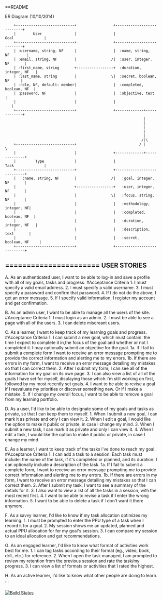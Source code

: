 ==README

ER Diagram (10/10/2014)
```
    +---------------------------+                 +---------------------------+       
    |        User               |                 |         Goal              |       
    +---------------------------+                 +---------------------------+       
    | :username, string, NF     |                 |  :name, string, NF        |       
    | :email, string, NF        |                /|  :user, integer, NF       |       
    | :first_name, string       +-----------------+  :duration, integer, NF   |
    | :last_name, string        |                \|  :secret, boolean, NF     |
    | :role, NF, default: member|                 |  :completed, boolean, NF  | 
    | :password, NF             |                 |  :objective, text         |
    |                           |                 |                           |       
    +---------------------------+                 +-------------+-------------+       
                                                                |                     
                                                                |                     
                                                                |                     
                                                                |                     
                                                                |                     
                                                               /|\                    
    +---------------------------+                             / | \                   
    |                           |                 +-------------+--------------+      
    |         Type              |                 |          Task              |      
    +---------------------------+                 +----------------------------+      
    |   :name, string, NF       |                /|   :goal, integer, NF       |      
    |                           +-----------------+   :user, integer, NF       |      
    |                           |                \|   :focus, string, NF       |     
    |                           |                 |   :methodology, integer, NF|
    |                           |                 |   :completed, boolean, NF  |      
    |                           |                 |   :duration, integer, NF   |     
    |                           |                 |   :description, text       | 
    |                           |                 |   :secret, boolean, NF     |
    +---------------------------+                 +----------------------------+      
```
======================
USER STORIES
----------------------

A. As an authenticated user, I want to be able to log-in and save a profile
    with all of my goals, tasks and progress.
    #Acceptance Criteria
      1. I must specify a valid email address.
      2. I must specify a valid username.
      3. I must specify a password and confirm that password.
      4. If I do not do the above, I get an error message.
      5.  If I specify valid information, I register my account and get confirmation.

B.  As an admin user, I want to be able to manage all the users of the site.
    #Acceptance Criteria
      1. I must login as an admin.
      2. I must be able to see a page with all of the users.
      3. I can delete miscreant users.

C.  As a learner, I want to keep track of my learning goals and progress.
    #Acceptance Criteria
      1.  I can submit a new goal, which must contain: the time I expect to
          complete it in,the focus of the goal and whether or not I completed
          it. I may optionally submit an objective for the goal.
        1a. If I fail to submit a complete form I want to receive an error
            message prompting me to provide the correct information and alerting
            me to my errors.
        1b.  If there are errors in my form, I want to receive an error message
            detailing my mistakes so that I can correct them.
      2.  After I submit my form, I can see all of the information for my goal
          on its own page.
      3.  I can also view a list of all of the goals I have set for myself,
          displaying those which I'm still working on first, followed by my
          most recently set goals.
      4.  I want to be able to revise a goal if I reevaluate my priorities or
          discover something new. Or if I make a mistake.
      5.  If I change my overall focus, I want to be able to remove a goal from
          my learning portfolio.

D.  As a user, I'd like to be able to designate some of my goals and tasks as
    private, so that I can keep them to myself.
      1.  When I submit a new goal, I can mark it as private and only I can view it.
      2.  When I edit a goal, I would like the option to make it public or private,
          in case I change my mind.
      3.  When I submit a new task, I can mark it as private and only I can view it.
      4.  When I edit a task, I would like the option to make it public or private,
          in case I change my mind.

E.  As a learner, I want to keep track of the tasks I've done to reach my goal.
    #Acceptance Criteria
      1.  I can add a task to a session. Each task must include: the name of the
          task, if it's completed or planned, and its duration. I can optionally
          include a description of the task.
        1a. If I fail to submit a complete form, I want to receive an error message
            prompting me to provide correct information and alerting me to my errors.
        1b. If there are errors in my form, I want to receive an error message
            detailing my mistakes so that I can correct them.
      2.  After I submit my task, I want to see a summary of the details for it.
      3.  I also want to view a list of all the tasks in a session, with the most
          recent first.
      4.  I want to be able to revise a task if I enter the wrong information.
      5.  I want to be able to delete a task if I don't want it there anymore.

F. As a savvy learner, I'd like to know if my task allocation optimizes my learning.
      1.  I must be prompted to enter the PPU type of a task when I record it for
          a goal.
      2.  My session shows me an updated, planned and actual PPU allocation for
          for my goal's session.
      3.  I can compare my session to an ideal allocation and get recommendations.

G.  As an engaged learner, I'd like to know what format of activities work best for me.
      1.  I can tag tasks according to their format (eg., video, book, drill, etc.)
          for reference.
      2.  When I open the task managed, I am prompted to review my retention from
          the previous session and rate the task/my progress.
      3.  I can view a list of formats or activities that I rated the highest.

H.   As an active learner, I'd like to know what other people are doing to learn.
...

#####
[![Build Status](https://travis-ci.org/kms617/toy.svg?branch=master)](https://travis-ci.org/kms617/toy)

